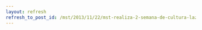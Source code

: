 ```yaml
---
layout: refresh
refresh_to_post_id: /mst/2013/11/22/mst-realiza-2-semana-de-cultura-lazer-e-reforma-agrria-no-povoado-ouricuri
---
```

